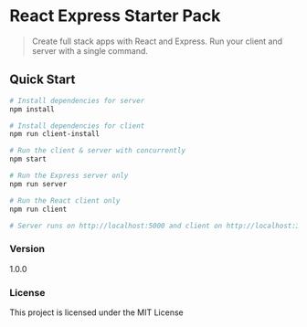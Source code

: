 # React Express Starter Pack

> Create full stack apps with React and Express. Run your client and server with a single command.

## Quick Start

```bash
# Install dependencies for server
npm install

# Install dependencies for client
npm run client-install

# Run the client & server with concurrently
npm start

# Run the Express server only
npm run server

# Run the React client only
npm run client

# Server runs on http://localhost:5000 and client on http://localhost:3000
```

### Version

1.0.0

### License

This project is licensed under the MIT License
